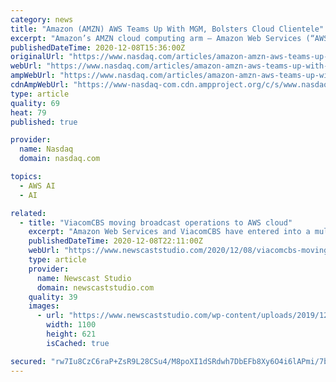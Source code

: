 ```yaml
---
category: news
title: "Amazon (AMZN) AWS Teams Up With MGM, Bolsters Cloud Clientele"
excerpt: "Amazon’s AMZN cloud computing arm — Amazon Web Services (“AWS”) — entered a multi-year agreement with Metro Goldwyn Mayer (“MGM”). As part of the latest collaboration, MGM is shifting library and critical SAP workloads to AWS to make advancements in its core media supply chain and enterprise-wide media distribution platform."
publishedDateTime: 2020-12-08T15:36:00Z
originalUrl: "https://www.nasdaq.com/articles/amazon-amzn-aws-teams-up-with-mgm-bolsters-cloud-clientele-2020-12-08"
webUrl: "https://www.nasdaq.com/articles/amazon-amzn-aws-teams-up-with-mgm-bolsters-cloud-clientele-2020-12-08"
ampWebUrl: "https://www.nasdaq.com/articles/amazon-amzn-aws-teams-up-with-mgm-bolsters-cloud-clientele-2020-12-08?amp"
cdnAmpWebUrl: "https://www-nasdaq-com.cdn.ampproject.org/c/s/www.nasdaq.com/articles/amazon-amzn-aws-teams-up-with-mgm-bolsters-cloud-clientele-2020-12-08?amp"
type: article
quality: 69
heat: 79
published: true

provider:
  name: Nasdaq
  domain: nasdaq.com

topics:
  - AWS AI
  - AI

related:
  - title: "ViacomCBS moving broadcast operations to AWS cloud"
    excerpt: "Amazon Web Services and ViacomCBS have entered into a multi-year deal that places the broadcast operations of the company in the AWS cloud. The agreement, similar to one also recently announced with MGM,"
    publishedDateTime: 2020-12-08T22:11:00Z
    webUrl: "https://www.newscaststudio.com/2020/12/08/viacomcbs-moving-broadcast-operations-to-aws-cloud/"
    type: article
    provider:
      name: Newscast Studio
      domain: newscaststudio.com
    quality: 39
    images:
      - url: "https://www.newscaststudio.com/wp-content/uploads/2019/12/viacomcbs-logo.jpg"
        width: 1100
        height: 621
        isCached: true

secured: "rw7Iu8CzC6raP+ZsR9L28CSu4/M8poXI1dSRdwh7DbEFb8Xy6O4i6lAPmi/7bL6pFB45Z+K6OwdbJDpiht7c+hYF0TBnPeoY/o6/SGvEc9FU08g1KGew08wguPOIH2VYZcNSvmW47KkDSaUfoWB9O+JEBN5ksqQ79XnDAHY1zNk4i45ncXMs4wauUX0RD4ICaiSmnDtBpmwyaClVQJ9aCXOyjW3K4LlPEcMffNxXrKkFk70tsz194CmVI4oq4MOetNFUPf9dfBKiEWjGgrHzS7zSZkIUCM4+u5BAQvIMD3282c+KpoF2sOdteHhfHNG5uXc4un5Bqlxha+3dYUhDDrXqf7oh2CAwYBbg6MznUfc=;IRjYgD7agKACy3CkTHMMlQ=="
---
```


